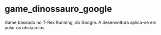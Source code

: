 # game_dinossauro_google

Game baseado no T-Rex Running, do Google.
A desenvoltura aplica-se em pular os obstaculos.
